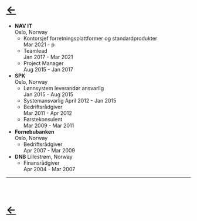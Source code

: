 # [&larr;](/index.md) 
- **NAV IT**  
Oslo, Norway
    - Kontorsjef forretningsplattformer og standardprodukter  
            Mar 2021 - p
    - Teamlead  
            Jan 2017 - Mar 2021
    - Project Manager   
            Aug 2015 - Jan 2017
- **SPK**  
Oslo, Norway
    - Lønnsystem leverandør ansvarlig  
            Jan 2015 - Aug 2015
    - Systemansvarlig
            April 2012 - Jan 2015
    - Bedriftsrådgiver  
            Mar 2011 - Apr 2012
    - Førstekonsulent   
            Mar 2009 - Mar 2011  
- **Fornebubanken**  
    Oslo, Norway
    - Bedriftsrådgiver  
            Apr 2007 - Mar 2009
- **DNB**
    Lillestrøm, Norway
     - Finansrådgiver  
            Apr 2004 - Mar 2007

---
<br>

# [&larr;](/index.md) 
